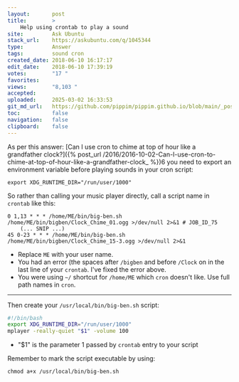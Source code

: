 ```yaml
---
layout:       post
title:        >
    Help using crontab to play a sound
site:         Ask Ubuntu
stack_url:    https://askubuntu.com/q/1045344
type:         Answer
tags:         sound cron
created_date: 2018-06-10 16:17:17
edit_date:    2018-06-10 17:39:19
votes:        "17 "
favorites:    
views:        "8,103 "
accepted:     
uploaded:     2025-03-02 16:33:53
git_md_url:   https://github.com/pippim/pippim.github.io/blob/main/_posts/2018/2018-06-10-Help-using-crontab-to-play-a-sound.md
toc:          false
navigation:   false
clipboard:    false
---
```


As per this answer: [Can I use cron to chime at top of hour like a grandfather clock?]({% post_url /2016/2016-10-02-Can-I-use-cron-to-chime-at-top-of-hour-like-a-grandfather-clock_ %})6 you need to export an environment variable before playing sounds in your cron script:

``` 
export XDG_RUNTIME_DIR="/run/user/1000"
```

So rather than calling your music player directly, call a script name in `crontab` like this:

``` 
0 1,13 * * * /home/ME/bin/big-ben.sh /home/ME/bin/bigben/Clock_Chime_01.ogg >/dev/null 2>&1 # JOB_ID_75
    (... SNIP ...)
45 0-23 * * * /home/ME/bin/big-ben.sh /home/ME/bin/bigben/Clock_Chime_15-3.ogg >/dev/null 2>&1
```

- Replace `ME` with your user name.
- You had an error (the spaces after `/bigben` and before `/Clock` on in the last line of your `crontab`. I've fixed the error above.
- You were using `~/` shortcut for `/home/ME` which `cron` doesn't like. Use full path names in `cron`.

----------

Then create your `/usr/local/bin/big-ben.sh` script:

``` bash
#!/bin/bash
export XDG_RUNTIME_DIR="/run/user/1000"
mplayer -really-quiet "$1" -volume 100
```

- "$1" is the parameter 1 passed by `crontab` entry to your script

Remember to mark the script executable by using:

``` 
chmod a+x /usr/local/bin/big-ben.sh
```
